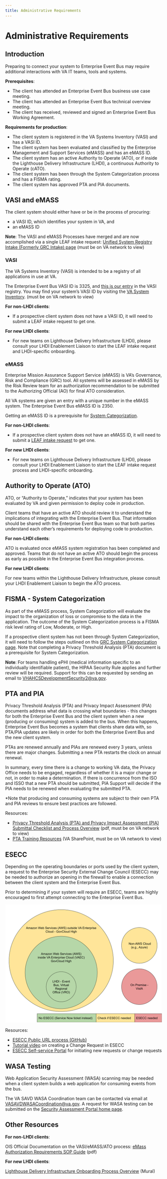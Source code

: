 ```yaml
---
title: Administrative Requirements
---
```


# Administrative Requirements

## Introduction

Preparing to connect your system to Enterprise Event Bus may require additional interactions with VA IT teams, tools and systems.

**Prerequisites**:

* The client has attended an Enterprise Event Bus business use case meeting.
* The client has attended an Enterprise Event Bus technical overview meeting.
* The client has received, reviewed and signed an Enterprise Event Bus Working Agreement.

**Requirements for production**:

* The client system is registered in the VA Systems Inventory (VASI) and has a VASI ID.
* The client system has been evaluated and classified by the Enterprise Management and Support Services (eMASS) and has an eMASS ID. 
* The client system has an active Authority to Operate (ATO), or if inside the Lighthouse Delivery Infrastructure (LHDI), a continuous Authority to Operate (cATO).
* The client system has been through the System Categorization process and has a FISMA rating.
* The client system has approved PTA and PIA documents.

## VASI and eMASS 

The client system should either have or be in the process of procuring: 

* a VASI ID, which identifies your system in VA, and
* an eMASS ID

**Note**: The VASI and eMASS Processes have merged and are now accomplished via a single LEAF intake request: [Unified System Registry Intake (Formerly GRC Intake) page](https://leaf.va.gov/NATIONAL/103/cybersecurity_request_portal/) (must be on VA network to view)

### VASI

The VA Systems Inventory (VASI) is intended to be a registry of all applications in use at VA. 

The Enterprise Event Bus VASI ID is 3325, and [this is our entry](https://vaww.vear.ea.oit.va.gov/system_and_application_domain_defs_system_381405.htm) in the VASI registry. You may find your system’s VASI ID by visiting the [VA System Inventory](https://vaww.vear.ea.oit.va.gov/). (must be on VA network to view)

**For non-LHDI clients**:

* If a prospective client system does not have a VASI ID, it will need to submit a LEAF intake request to get one. 

**For new LHDI clients**:

* For new teams on Lighthouse Delivery Infrastructure (LHDI), please consult your LHDI Enablement Liaison to start the LEAF intake request and LHDI-specific onboarding. 

### eMASS

Enterprise Mission Assurance Support Service (eMASS) is VA’s Governance, Risk and Compliance (GRC) tool. All systems will be assessed in eMASS by the Risk Review team for an authorization recommendation to be submitted to the Authorizing Official (AO) for final ATO consideration.

All VA systems are given an entry with a unique number in the eMASS system. The Enterprise Event Bus eMASS ID is 2350. 

Getting an eMASS ID is a prerequisite for [System Categorization](#fisma-system-categorization). 

**For non-LHDI clients**:

* If a prospective client system does not have an eMASS ID, it will need to submit a [LEAF intake request](https://leaf.va.gov/NATIONAL/103/cybersecurity_request_portal/) to get one.

**For new LHDI clients**:

* For new teams on Lighthouse Delivery Infrastructure (LHDI), please consult your LHDI Enablement Liaison to start the LEAF intake request process and LHDI-specific onboarding. 

## Authority to Operate (ATO)

ATO, or “Authority to Operate,” indicates that your system has been evaluated by VA and given permission to deploy code in production.

Client teams that have an active ATO should review it to understand the implications of integrating with the Enterprise Event Bus. That information should be shared with the Enterprise Event Bus team so that both parties understand each other’s requirements for deploying code to production.

**For non-LHDI clients**:

ATO is evaluated once eMASS system registration has been completed and approved. Teams that do not have an active ATO should begin the process as early as possible in the Enterprise Event Bus integration process.

**For new LHDI clients**:

For new teams within the Lighthouse Delivery Infrastructure, please consult your LHDI Enablement Liaison to begin the ATO process.

## FISMA - System Categorization

As part of the eMASS process, System Categorization will evaluate the impact to the organization of loss or compromise to the data in the application. The outcome of the System Categorization process is a FISMA risk level rating of Low, Moderate, or High.

If a prospective client system has not been through System Categorization, it will need to follow the steps outlined on this [GRC System Categorization page](https://confluence.devops.va.gov/display/VAExternal/GRC+-+System+Categorization). Note that completing a Privacy Threshold Analysis (PTA) document is a prerequisite for System Categorization.

**Note**: For teams handling ePHI (medical information specific to an individually identifiable patient), the HIPAA Security Rule applies and further review will be required. Support for this can be requested by sending an email to [VHAHCSDevelopmentSecurity2@va.gov](mailto:VHAHCSDevelopmentSecurity2@va.gov).

## PTA and PIA

Privacy Threshold Analysis (PTA) and Privacy Impact Assessment (PIA) documents address what data is crossing what boundaries - this changes for both the Enterprise Event Bus and the client system when a new (producing or consuming) system is added to the bus. When this happens, Enterprise Event Bus becomes a system that clients share data with, so PTA/PIA updates are likely in order for both the Enterprise Event Bus and the new client system.

PTAs are renewed annually and PIAs are renewed every 3 years, unless there are major changes. Submitting a new PTA restarts the clock on annual renewal.

In summary, every time there is a change to working VA data, the Privacy Office needs to be engaged, regardless of whether it is a major change or not, in order to make a determination. If there is concurrence from the ISO and ISSO that a new PTA should be submitted, PIA Support will decide if the PIA needs to be renewed when evaluating the submitted PTA.

*Note that producing and consuming systems are subject to their own PTA and PIA reviews to ensure best practices are followed.

Resources:

* [Privacy Threshold Analysis (PTA) and Privacy Impact Assessment (PIA) Submittal Checklist and Process Overview](https://dvagov.sharepoint.com/sites/OITPrivacyHub/PTA%20Training%20Resources/Forms/AllItems.aspx?id=%2Fsites%2FOITPrivacyHub%2FPTA%20Training%20Resources%2FPTA%20and%20PIA%20Submittal%20Checklist%20and%20Process%20Overview%2Epdf&parent=%2Fsites%2FOITPrivacyHub%2FPTA%20Training%20Resources&isSPOFile=1&OR=Teams%2DHL&CT=1709826099209&clickparams=eyJBcHBOYW1lIjoiVGVhbXMtRGVza3RvcCIsIkFwcFZlcnNpb24iOiIyNy8yNDAxMDQxNzUwNCIsIkhhc0ZlZGVyYXRlZFVzZXIiOmZhbHNlfQ%3D%3D) (pdf, must be on VA network to view)
* [PTA Training Resources](https://dvagov.sharepoint.com/sites/OITPrivacyHub/SitePages/Privacy-Impact-Assessment.aspx?csf=1&web=1&e=u8YJ0w) (VA SharePoint, must be on VA network to view)

## ESECC

Depending on the operating boundaries or ports used by the client system, a request to the Enterprise Security External Change Council (ESECC) may be needed to authorize an opening in the firewall to enable a connection between the client system and the Enterprise Event Bus.

Prior to determining if your system will require an ESECC, teams are highly encouraged to first attempt connecting to the Enterprise Event Bus.

![A diagram showing various possibilities and whether a system would likely need an ESECC. If you are on Amazon Web Services (AWS) inside VA Enterprise Cloud (VAEC), or on LHDI, no ESECC is needed. Instead, a Service Now ticket is needed. If you are on AWS outside VAE, or if you are on Non-AWS Cloud (e.g. Azure), you should check if ESECC is needed. If you are on Premise, e.g., VistA, an ESECC is needed.](img/Client-Environments-ESECC-Decision-Circles.svg)

Resources:

* [ESECC Public URL process (GitHub)](https://github.com/department-of-veterans-affairs/devops/blob/master/docs/ESECC-Public-URL-process.md#prereq)
* [Tutorial video](https://dvagov.sharepoint.com/:v:/r/sites/OITECOESDKM/KM%20video%20library/Stream%20Migrated%20Videos/Knowledge%20Management%20Videos/KB0106755%20-%20Network%20ESECC%20-%20Create%20a%20Change%20Request-20221206_034448.mp4?csf=1&web=1&e=cCAS5z&nav=eyJyZWZlcnJhbEluZm8iOnsicmVmZXJyYWxBcHAiOiJTdHJlYW1XZWJBcHAiLCJyZWZlcnJhbFZpZXciOiJTaGFyZURpYWxvZy1MaW5rIiwicmVmZXJyYWxBcHBQbGF0Zm9ybSI6IldlYiIsInJlZmVycmFsTW9kZSI6InZpZXcifX0%3D) on creating a Change Request in ESECC
* [ESECC Self-service Portal](https://esecc.va.gov/CGWeb/Main.aspx) for initiating new requests or change requests

## WASA Testing

Web Application Security Assessment (WASA) scanning may be needed when a client system builds a web application for consuming events from the bus.

The VA SAVD WASA Coordination team can be contacted via email at [VASAVDWASACoordination@va.gov](mailto:VASAVDWASACoordination@va.gov). A request for WASA testing can be submitted on the [Security Assessment Portal home page](https://portalapps.vansoc.va.gov/EAS/Home).

## Other Resources

**For non-LHDI clients**:

OIS Official Documentation on the VASI/eMASS/ATO process: [eMass Authorization Requirements SOP Guide](https://dvagov.sharepoint.com/sites/OITOIS/KnowledgeService/eMassDocumentLibrary/eMASS_Authorization_Requirements_SOP_Guide.pdf) (pdf)

**For new LHDI clients**:

[Lighthouse Delivery Infrastructure Onboarding Process Overview](https://app.mural.co/t/departmentofveteransaffairs9999/m/departmentofveteransaffairs9999/1684963245734/426a066d466aad4b985d0c6fdc1887ef18cd6a8d?invited=true&sender=u7b7ab34685f00706a24a6128) (Mural)